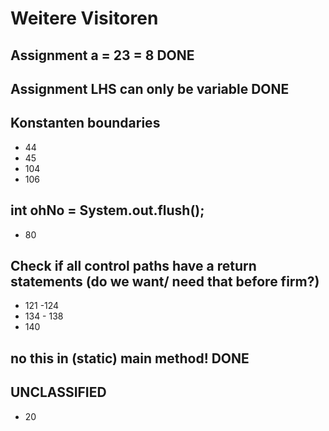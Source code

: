 # Weitere Visitoren

## Assignment a = 23 = 8                                                        DONE

## Assignment LHS can only be variable                                          DONE

## Konstanten boundaries
* 44
* 45
* 104
* 106

## int ohNo = System.out.flush();
* 80

## Check if all control paths have a return statements (do we want/ need that before firm?)
* 121 -124
* 134 - 138
* 140

## no this in (static) main method!                                             DONE

## UNCLASSIFIED
* 20
